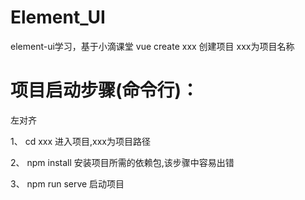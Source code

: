 # Element_UI
element-ui学习，基于小滴课堂
vue create xxx   创建项目 xxx为项目名称

# 项目启动步骤(命令行)：
<p align="left">左对齐</p>
  1、 cd xxx  进入项目,xxx为项目路径  
  
  2、 npm install 安装项目所需的依赖包,该步骤中容易出错  
  
  3、 npm run serve 启动项目  
  
